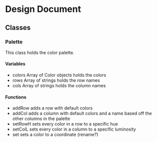 # Design Document

## Classes

### Palette

This class holds the color palette.

#### Variables

* colors Array of Color objects holds the colors
* rows Array of strings holds the row names
* cols Array of strings holds the column names

#### Functions
* addRow adds a row with default colors
* addCol adds a column with default colors and a name based off the other columns in the palette
* setRowH sets every color in a row to a specific hue
* setColL sets every color in a column to a specific luminosity 
* set sets a color to a coordinate (rename?)
